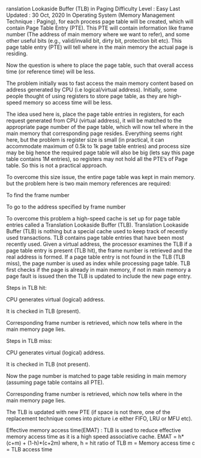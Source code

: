 ranslation Lookaside Buffer (TLB) in Paging
Difficulty Level : Easy
Last Updated : 30 Oct, 2020
In Operating System (Memory Management Technique : Paging), for each process page table will be created, which will contain Page Table Entry (PTE). This PTE will contain information like frame number (The address of main memory where we want to refer), and some other useful bits (e.g., valid/invalid bit, dirty bit, protection bit etc). This page table entry (PTE) will tell where in the main memory the actual page is residing. 

Now the question is where to place the page table, such that overall access time (or reference time) will be less. 

The problem initially was to fast access the main memory content based on address generated by CPU (i.e logical/virtual address). Initially, some people thought of using registers to store page table, as they are high-speed memory so access time will be less. 

The idea used here is, place the page table entries in registers, for each request generated from CPU (virtual address), it will be matched to the appropriate page number of the page table, which will now tell where in the main memory that corresponding page resides. Everything seems right here, but the problem is register size is small (in practical, it can accommodate maximum of 0.5k to 1k page table entries) and process size may be big hence the required page table will also be big (lets say this page table contains 1M entries), so registers may not hold all the PTE’s of Page table. So this is not a practical approach. 

To overcome this size issue, the entire page table was kept in main memory. but the problem here is two main memory references are required: 
 

To find the frame number 
 
To go to the address specified by frame number 
 
To overcome this problem a high-speed cache is set up for page table entries called
a Translation Lookaside Buffer (TLB). Translation Lookaside Buffer (TLB) is nothing but 
a special cache used to keep track of recently used transactions. TLB contains page table
entries that have been most recently used. Given a virtual address, the processor examines
the TLB if a page table entry is present (TLB hit), the frame number is retrieved and the
real address is formed. If a page table entry is not found in the TLB (TLB miss), the page 
number is used as index while processing page table. TLB first checks if the page is already
in main memory, if not in main memory a page fault is issued then the TLB is updated to include
the new page entry. 

 



Steps in TLB hit: 
 

CPU generates virtual (logical) address. 
 
It is checked in TLB (present). 
 
Corresponding frame number is retrieved, which now tells where in the main memory page lies. 
 
Steps in TLB miss: 
 

CPU generates virtual (logical) address. 
 
It is checked in TLB (not present). 
 
Now the page number is matched to page table residing in main memory (assuming page table contains all PTE). 
 
Corresponding frame number is retrieved, which now tells where in the main memory page lies. 
 
The TLB is updated with new PTE (if space is not there, one of the replacement technique comes into picture i.e either FIFO, LRU or MFU etc). 
 
Effective memory access time(EMAT) : TLB is used to reduce effective memory access time as it is a high speed associative cache. 
EMAT = h*(c+m) + (1-h)*(c+2m) 
where, h = hit ratio of TLB 
m = Memory access time 
c = TLB access time 
